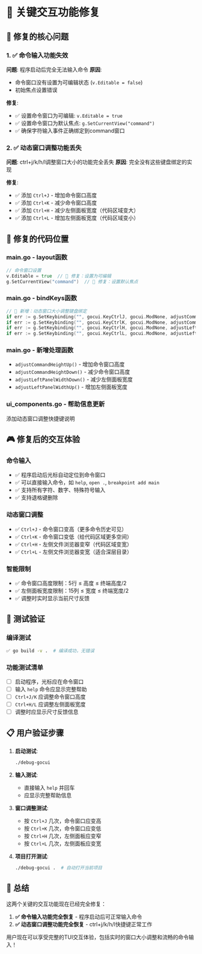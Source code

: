 # 🚨 关键交互功能修复

## 🎯 修复的核心问题

### 1. ✅ 命令输入功能失效
**问题**: 程序启动后完全无法输入命令
**原因**: 
- 命令窗口没有设置为可编辑状态 (`v.Editable = false`)
- 初始焦点设置错误

**修复**: 
- ✅ 设置命令窗口为可编辑: `v.Editable = true`
- ✅ 设置命令窗口为默认焦点: `g.SetCurrentView("command")`
- ✅ 确保字符输入事件正确绑定到command窗口

### 2. ✅ 动态窗口调整功能丢失
**问题**: ctrl+j/k/h/l调整窗口大小的功能完全丢失
**原因**: 完全没有这些键盘绑定的实现

**修复**: 
- ✅ 添加 `Ctrl+J` - 增加命令窗口高度
- ✅ 添加 `Ctrl+K` - 减少命令窗口高度  
- ✅ 添加 `Ctrl+H` - 减少左侧面板宽度（代码区域变大）
- ✅ 添加 `Ctrl+L` - 增加左侧面板宽度（代码区域变小）

## 🔧 修复的代码位置

### main.go - layout函数
```go
// 命令窗口设置
v.Editable = true  // 🔧 修复：设置为可编辑
g.SetCurrentView("command")  // 🔧 修复：设置默认焦点
```

### main.go - bindKeys函数
```go
// 🔧 新增：动态窗口大小调整键盘绑定
if err := g.SetKeybinding("", gocui.KeyCtrlJ, gocui.ModNone, adjustCommandHeightDown(ctx)); err != nil {
if err := g.SetKeybinding("", gocui.KeyCtrlK, gocui.ModNone, adjustCommandHeightUp(ctx)); err != nil {
if err := g.SetKeybinding("", gocui.KeyCtrlH, gocui.ModNone, adjustLeftPanelWidthDown(ctx)); err != nil {
if err := g.SetKeybinding("", gocui.KeyCtrlL, gocui.ModNone, adjustLeftPanelWidthUp(ctx)); err != nil {
```

### main.go - 新增处理函数
- `adjustCommandHeightUp()` - 增加命令窗口高度
- `adjustCommandHeightDown()` - 减少命令窗口高度
- `adjustLeftPanelWidthDown()` - 减少左侧面板宽度
- `adjustLeftPanelWidthUp()` - 增加左侧面板宽度

### ui_components.go - 帮助信息更新
添加动态窗口调整快捷键说明

## 🎮 修复后的交互体验

### 命令输入
- ✅ 程序启动后光标自动定位到命令窗口
- ✅ 可以直接输入命令，如 `help`, `open .`, `breakpoint add main`
- ✅ 支持所有字符、数字、特殊符号输入
- ✅ 支持退格键删除

### 动态窗口调整
- ✅ `Ctrl+J` - 命令窗口变高（更多命令历史可见）
- ✅ `Ctrl+K` - 命令窗口变低（给代码区域更多空间）
- ✅ `Ctrl+H` - 左侧文件浏览器变窄（代码区域变宽）
- ✅ `Ctrl+L` - 左侧文件浏览器变宽（适合深层目录）

### 智能限制
- ✅ 命令窗口高度限制：5行 ≤ 高度 ≤ 终端高度/2
- ✅ 左侧面板宽度限制：15列 ≤ 宽度 ≤ 终端宽度/2
- ✅ 调整时实时显示当前尺寸反馈

## 🧪 测试验证

### 编译测试
```bash
✅ go build -v .  # 编译成功，无错误
```

### 功能测试清单
- [ ] 启动程序，光标应在命令窗口
- [ ] 输入 `help` 命令应显示完整帮助
- [ ] `Ctrl+J/K` 应调整命令窗口高度
- [ ] `Ctrl+H/L` 应调整左侧面板宽度
- [ ] 调整时应显示尺寸反馈信息

## 📋 用户验证步骤

1. **启动测试**:
   ```bash
   ./debug-gocui
   ```
   
2. **输入测试**:
   - 直接输入 `help` 并回车
   - 应显示完整帮助信息
   
3. **窗口调整测试**:
   - 按 `Ctrl+J` 几次，命令窗口应变高
   - 按 `Ctrl+K` 几次，命令窗口应变低
   - 按 `Ctrl+H` 几次，左侧面板应变窄
   - 按 `Ctrl+L` 几次，左侧面板应变宽

4. **项目打开测试**:
   ```bash
   ./debug-gocui .  # 自动打开当前项目
   ```

## 🎉 总结

这两个关键的交互功能现在已经完全修复：

1. **✅ 命令输入功能完全恢复** - 程序启动后可正常输入命令
2. **✅ 动态窗口调整功能完全恢复** - ctrl+j/k/h/l快捷键正常工作

用户现在可以享受完整的TUI交互体验，包括实时的窗口大小调整和流畅的命令输入！ 
